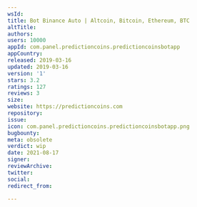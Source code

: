 ```yaml
---
wsId: 
title: Bot Binance Auto | Altcoin, Bitcoin, Ethereum, BTC
altTitle: 
authors: 
users: 10000
appId: com.panel.predictioncoins.predictioncoinsbotapp
appCountry: 
released: 2019-03-16
updated: 2019-03-16
version: '1'
stars: 3.2
ratings: 127
reviews: 3
size: 
website: https://predictioncoins.com
repository: 
issue: 
icon: com.panel.predictioncoins.predictioncoinsbotapp.png
bugbounty: 
meta: obsolete
verdict: wip
date: 2021-08-17
signer: 
reviewArchive: 
twitter: 
social: 
redirect_from: 

---
```


